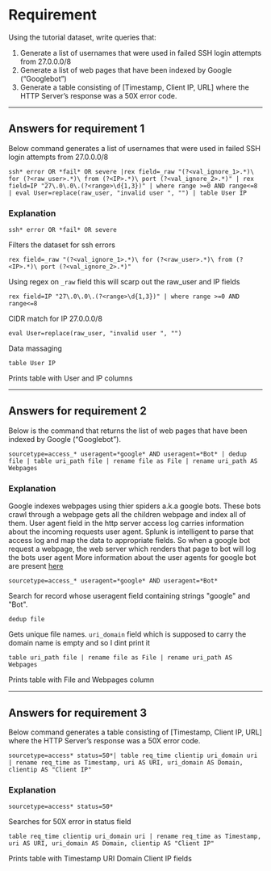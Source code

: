 # Requirement 

Using the tutorial dataset, write queries that:
1. Generate a list of usernames that were used in failed SSH login attempts from 27.0.0.0/8
2. Generate a list of web pages that have been indexed by Google (“Googlebot”)
3. Generate a table consisting of [Timestamp, Client IP, URL] where the HTTP Server’s
response was a 50X error code.

------

## Answers for requirement 1
Below command generates a list of usernames that were used in failed SSH login attempts from 27.0.0.0/8
```
ssh* error OR *fail* OR severe |rex field=_raw "(?<val_ignore_1>.*)\ for (?<raw_user>.*)\ from (?<IP>.*)\ port (?<val_ignore_2>.*)" | rex field=IP "27\.0\.0\.(?<range>\d{1,3})" | where range >=0 AND range<=8 | eval User=replace(raw_user, "invalid user ", "") | table User IP
```

### Explanation
```
ssh* error OR *fail* OR severe
```
Filters the dataset for ssh errors

```
rex field=_raw "(?<val_ignore_1>.*)\ for (?<raw_user>.*)\ from (?<IP>.*)\ port (?<val_ignore_2>.*)" 
```
Using regex on `_raw` field this will scarp out the raw_user and IP fields

```
rex field=IP "27\.0\.0\.(?<range>\d{1,3})" | where range >=0 AND range<=8
```
CIDR match for IP 27.0.0.0/8

```
eval User=replace(raw_user, "invalid user ", "")
```
Data massaging 

```
table User IP
```
Prints table with User and IP columns

------
## Answers for requirement 2
Below is the command that returns the list of web pages that have been indexed by Google (“Googlebot”).
```
sourcetype=access_* useragent=*google* AND useragent=*Bot* | dedup file | table uri_path file | rename file as File | rename uri_path AS Webpages
```

### Explanation
Google indexes webpages using thier spiders a.k.a google bots. These bots crawl through a webpage gets all the children webpage and index all of them. User agent field in the http server access log carries information about the incoming requests user agent. Splunk is intelligent to parse that access log and map the data to appropriate fields. So when a google bot request a webpage, the web server which renders that page to bot will log the bots user agent 
More information about the user agents for google bot are present [here](https://support.google.com/webmasters/answer/1061943?hl=en)
```
sourcetype=access_* useragent=*google* AND useragent=*Bot* 
```
Search for record whose useragent field containing strings "google" and "Bot". 

```
dedup file
```
Gets unique file names. `uri_domain` field which is supposed to carry the domain name is empty and so I dint print it 

```
table uri_path file | rename file as File | rename uri_path AS Webpages
```
Prints table with File and Webpages column

------
## Answers for requirement 3
Below command generates a table consisting of [Timestamp, Client IP, URL] where the HTTP Server’s response was a 50X error code.
```
sourcetype=access* status=50*| table req_time clientip uri_domain uri | rename req_time as Timestamp, uri AS URI, uri_domain AS Domain, clientip AS "Client IP"
```

### Explanation
```
sourcetype=access* status=50*
```
Searches for 50X error in status field

```
table req_time clientip uri_domain uri | rename req_time as Timestamp, uri AS URI, uri_domain AS Domain, clientip AS "Client IP"
```
Prints table with Timestamp URI Domain Client IP fields
